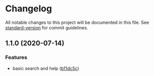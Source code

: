 # Changelog

All notable changes to this project will be documented in this file. See [standard-version](https://github.com/conventional-changelog/standard-version) for commit guidelines.

## 1.1.0 (2020-07-14)


### Features

* basic search and help ([b11dc5c](https://github.com/tirithen/search/commit/b11dc5c23491333dad67c8073af2aa1ed70e73bd))
